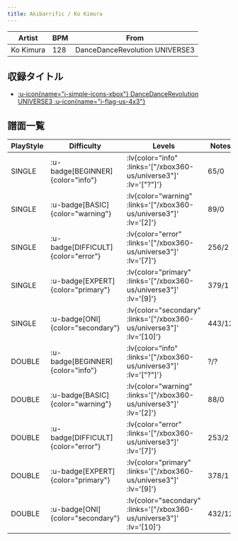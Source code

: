```yaml
---
title: Akibarrific / Ko Kimura
---
```


|Artist|BPM|From|
|------|---|----|
|Ko Kimura|128|DanceDanceRevolution UNIVERSE3|

## 収録タイトル

- [ :u-icon{name="i-simple-icons-xbox"} DanceDanceRevolution UNIVERSE3 :u-icon{name="i-flag-us-4x3"} ](/xbox360-us/universe3)

## 譜面一覧

|PlayStyle|Difficulty|Levels|Notes|Movie|
|---------|----------|------|-----|-----|
|SINGLE| :u-badge[BEGINNER]{color="info"} | :lv{color="info" :links='["/xbox360-us/universe3"]' :lv='["?"]'} |65/0||
|SINGLE| :u-badge[BASIC]{color="warning"} | :lv{color="warning" :links='["/xbox360-us/universe3"]' :lv='[2]'} |89/0||
|SINGLE| :u-badge[DIFFICULT]{color="error"} | :lv{color="error" :links='["/xbox360-us/universe3"]' :lv='[7]'} |256/2||
|SINGLE| :u-badge[EXPERT]{color="primary"} | :lv{color="primary" :links='["/xbox360-us/universe3"]' :lv='[9]'} |379/1||
|SINGLE| :u-badge[ONI]{color="secondary"} | :lv{color="secondary" :links='["/xbox360-us/universe3"]' :lv='[10]'} |443/12||
|DOUBLE| :u-badge[BEGINNER]{color="info"} | :lv{color="info" :links='["/xbox360-us/universe3"]' :lv='["?"]'} |?/?||
|DOUBLE| :u-badge[BASIC]{color="warning"} | :lv{color="warning" :links='["/xbox360-us/universe3"]' :lv='[2]'} |88/0||
|DOUBLE| :u-badge[DIFFICULT]{color="error"} | :lv{color="error" :links='["/xbox360-us/universe3"]' :lv='[7]'} |253/2||
|DOUBLE| :u-badge[EXPERT]{color="primary"} | :lv{color="primary" :links='["/xbox360-us/universe3"]' :lv='[9]'} |378/1||
|DOUBLE| :u-badge[ONI]{color="secondary"} | :lv{color="secondary" :links='["/xbox360-us/universe3"]' :lv='[10]'} |432/12||
